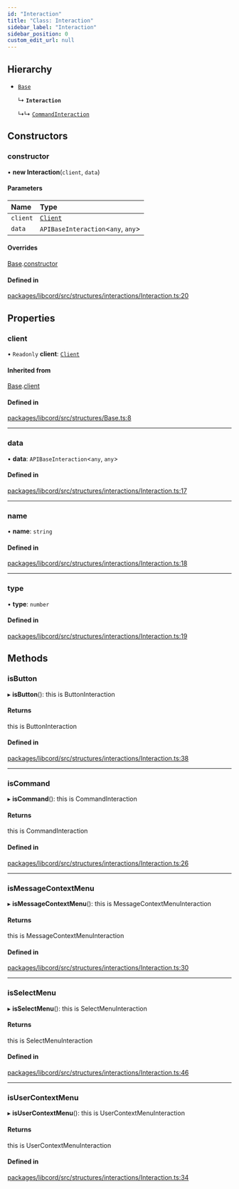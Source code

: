 ```yaml
---
id: "Interaction"
title: "Class: Interaction"
sidebar_label: "Interaction"
sidebar_position: 0
custom_edit_url: null
---
```


## Hierarchy

- [`Base`](Base.md)

  ↳ **`Interaction`**

  ↳↳ [`CommandInteraction`](CommandInteraction.md)

## Constructors

### constructor

• **new Interaction**(`client`, `data`)

#### Parameters

| Name | Type |
| :------ | :------ |
| `client` | [`Client`](Client.md) |
| `data` | `APIBaseInteraction`<`any`, `any`\> |

#### Overrides

[Base](Base.md).[constructor](Base.md#constructor)

#### Defined in

[packages/libcord/src/structures/interactions/Interaction.ts:20](https://github.com/Libcord/libcord/blob/58e1159/packages/libcord/src/structures/interactions/Interaction.ts#L20)

## Properties

### client

• `Readonly` **client**: [`Client`](Client.md)

#### Inherited from

[Base](Base.md).[client](Base.md#client)

#### Defined in

[packages/libcord/src/structures/Base.ts:8](https://github.com/Libcord/libcord/blob/58e1159/packages/libcord/src/structures/Base.ts#L8)

___

### data

• **data**: `APIBaseInteraction`<`any`, `any`\>

#### Defined in

[packages/libcord/src/structures/interactions/Interaction.ts:17](https://github.com/Libcord/libcord/blob/58e1159/packages/libcord/src/structures/interactions/Interaction.ts#L17)

___

### name

• **name**: `string`

#### Defined in

[packages/libcord/src/structures/interactions/Interaction.ts:18](https://github.com/Libcord/libcord/blob/58e1159/packages/libcord/src/structures/interactions/Interaction.ts#L18)

___

### type

• **type**: `number`

#### Defined in

[packages/libcord/src/structures/interactions/Interaction.ts:19](https://github.com/Libcord/libcord/blob/58e1159/packages/libcord/src/structures/interactions/Interaction.ts#L19)

## Methods

### isButton

▸ **isButton**(): this is ButtonInteraction

#### Returns

this is ButtonInteraction

#### Defined in

[packages/libcord/src/structures/interactions/Interaction.ts:38](https://github.com/Libcord/libcord/blob/58e1159/packages/libcord/src/structures/interactions/Interaction.ts#L38)

___

### isCommand

▸ **isCommand**(): this is CommandInteraction

#### Returns

this is CommandInteraction

#### Defined in

[packages/libcord/src/structures/interactions/Interaction.ts:26](https://github.com/Libcord/libcord/blob/58e1159/packages/libcord/src/structures/interactions/Interaction.ts#L26)

___

### isMessageContextMenu

▸ **isMessageContextMenu**(): this is MessageContextMenuInteraction

#### Returns

this is MessageContextMenuInteraction

#### Defined in

[packages/libcord/src/structures/interactions/Interaction.ts:30](https://github.com/Libcord/libcord/blob/58e1159/packages/libcord/src/structures/interactions/Interaction.ts#L30)

___

### isSelectMenu

▸ **isSelectMenu**(): this is SelectMenuInteraction

#### Returns

this is SelectMenuInteraction

#### Defined in

[packages/libcord/src/structures/interactions/Interaction.ts:46](https://github.com/Libcord/libcord/blob/58e1159/packages/libcord/src/structures/interactions/Interaction.ts#L46)

___

### isUserContextMenu

▸ **isUserContextMenu**(): this is UserContextMenuInteraction

#### Returns

this is UserContextMenuInteraction

#### Defined in

[packages/libcord/src/structures/interactions/Interaction.ts:34](https://github.com/Libcord/libcord/blob/58e1159/packages/libcord/src/structures/interactions/Interaction.ts#L34)

